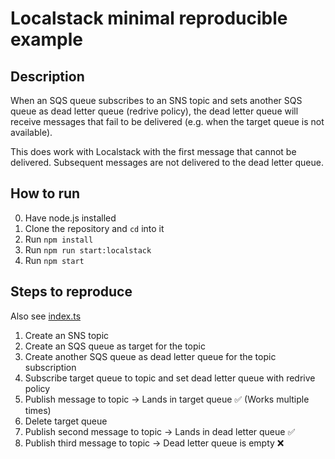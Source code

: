 # Localstack minimal reproducible example

## Description

When an SQS queue subscribes to an SNS topic and sets another SQS queue as dead letter queue (redrive policy),
the dead letter queue will receive messages that fail to be delivered (e.g. when the target queue is not available).

This does work with Localstack with the first message that cannot be delivered. Subsequent messages are not delivered
to the dead letter queue.

## How to run
0. Have node.js installed
1. Clone the repository and `cd` into it
2. Run `npm install`
3. Run `npm run start:localstack`
4. Run `npm start`

## Steps to reproduce
Also see [index.ts](https://github.com/kiwikern/localstack-sns-dlq-error/blob/main/index.ts)

1. Create an SNS topic
2. Create an SQS queue as target for the topic
3. Create another SQS queue as dead letter queue for the topic subscription
4. Subscribe target queue to topic and set dead letter queue with redrive policy
5. Publish message to topic -> Lands in target queue ✅ (Works multiple times)
6. Delete target queue
7. Publish second message to topic -> Lands in dead letter queue ✅
8. Publish third message to topic -> Dead letter queue is empty ❌
